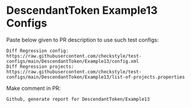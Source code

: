 # DescendantToken Example13 Configs
Paste below given to PR description to use such test configs:
```
Diff Regression config: https://raw.githubusercontent.com/checkstyle/test-configs/main/DescendantToken/Example13/config.xml
Diff Regression projects: https://raw.githubusercontent.com/checkstyle/test-configs/main/DescendantToken/Example13/list-of-projects.properties
```
Make comment in PR:
```
Github, generate report for DescendantToken/Example13
```
